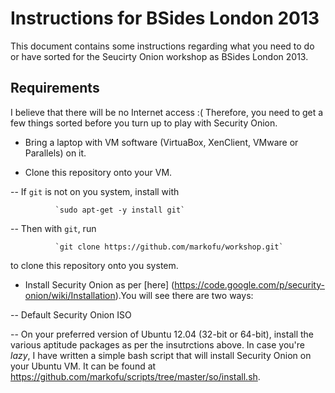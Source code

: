 # Instructions for BSides London 2013

This document contains some instructions regarding what you need to do or have sorted for the Seucirty Onion workshop as BSides London 2013.

## Requirements

I believe that there will be no Internet access :( Therefore, you need to get a few things sorted before you turn up to play with Security Onion.

- Bring a laptop with VM software (VirtuaBox, XenClient, VMware or Parallels) on it.

- Clone this repository onto your VM.

-- If `git` is not on you system, install with

              `sudo apt-get -y install git`

-- Then with `git`, run

              `git clone https://github.com/markofu/workshop.git`

to clone this repository onto you system.

- Install Security Onion as per [here] (https://code.google.com/p/security-onion/wiki/Installation).You will see there are two ways:

-- Default Security Onion ISO

-- On your preferred version of Ubuntu 12.04 (32-bit or 64-bit), install the various aptitude packages as per the insutrctions above. In case you're _lazy_, I have written a simple bash script that will install Security Onion on your Ubuntu VM. It can be found at https://github.com/markofu/scripts/tree/master/so/install.sh.
